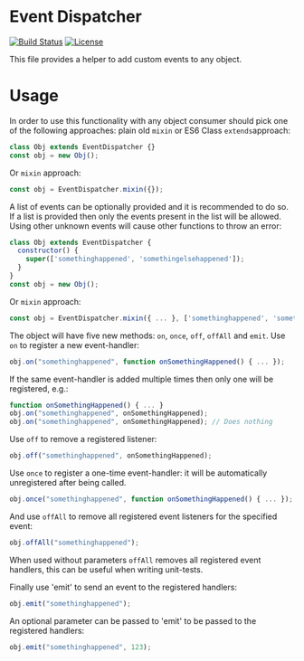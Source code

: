 # Event Dispatcher

[![Build Status](https://travis-ci.org/azasypkin/event-dispatcher.svg?branch=master)](https://travis-ci.org/azasypkin/event-dispatcher)
[![License](https://img.shields.io/github/license/mashape/apistatus.svg)](https://raw.githubusercontent.com/azasypkin/event-dispatcher/master/LICENSE)

This file provides a helper to add custom events to any object.

# Usage

In order to use this functionality with any object consumer should pick one of the following approaches: plain old 
`mixin` or ES6 Class `extends`approach:

```js
class Obj extends EventDispatcher {}
const obj = new Obj();
```

Or `mixin` approach:
```js
const obj = EventDispatcher.mixin({});
```

A list of events can be optionally provided and it is recommended to do so. If a list is provided then only the events 
present in the list will be allowed. Using other unknown events will cause other functions to throw an error:
```js
class Obj extends EventDispatcher {
  constructor() { 
    super(['somethinghappened', 'somethingelsehappened']); 
  }
}
const obj = new Obj();
```

Or `mixin` approach:
```js
const obj = EventDispatcher.mixin({ ... }, ['somethinghappened', 'somethingelsehappened']);
```

The object will have five new methods: `on`, `once`, `off`, `offAll` and `emit`. Use `on` to register a new 
event-handler:
```js
obj.on("somethinghappened", function onSomethingHappened() { ... });
```

If the same event-handler is added multiple times then only one will be registered, e.g.:
```js
function onSomethingHappened() { ... }
obj.on("somethinghappened", onSomethingHappened);
obj.on("somethinghappened", onSomethingHappened); // Does nothing
```

Use `off` to remove a registered listener:
```js
obj.off("somethinghappened", onSomethingHappened);
```

Use `once` to register a one-time event-handler: it will be automatically unregistered after being called.
```js
obj.once("somethinghappened", function onSomethingHappened() { ... });
```

And use `offAll` to remove all registered event listeners for the specified event:
```js
obj.offAll("somethinghappened");
```

When used without parameters `offAll` removes all registered event handlers, this can be useful when writing unit-tests.

Finally use 'emit' to send an event to the registered handlers:
```js
obj.emit("somethinghappened");
```

An optional parameter can be passed to 'emit' to be passed to the registered handlers:
```js
obj.emit("somethinghappened", 123);
```
